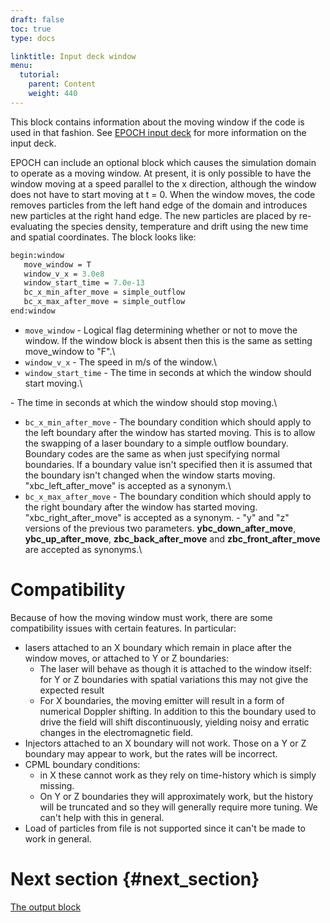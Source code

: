 ```yaml
---
draft: false
toc: true
type: docs

linktitle: Input deck window
menu:
  tutorial:
    parent: Content
    weight: 440
---
```


This block contains information about the moving window if the code is
used in that fashion. See [EPOCH input
deck][Input_deck] for more information on the input
deck.

EPOCH can include an optional block which causes the simulation domain
to operate as a moving window. At present, it is only possible to have
the window moving at a speed parallel to the x direction, although the
window does not have to start moving at t = 0. When the window moves,
the code removes particles from the left hand edge of the domain and
introduces new particles at the right hand edge. The new particles are
placed by re-evaluating the species density, temperature and drift using
the new time and spatial coordinates. The block looks like:

```perl
begin:window
   move_window = T
   window_v_x = 3.0e8
   window_start_time = 7.0e-13
   bc_x_min_after_move = simple_outflow
   bc_x_max_after_move = simple_outflow
end:window
```

-   `move_window` - Logical flag determining whether or not
    to move the window. If the window block is absent then this is the
    same as setting move_window to "F".\
-   `window_v_x` - The speed in m/s of the window.\
-   `window_start_time` - The time in seconds at which the
    window should start moving.\

\- The time in seconds at which the window should stop moving.\
- `bc_x_min_after_move` - The boundary condition which
should apply to the left boundary after the window has started moving.
This is to allow the swapping of a laser boundary to a simple outflow
boundary. Boundary codes are the same as when just specifying normal
boundaries. If a boundary value isn't specified then it is assumed that
the boundary isn't changed when the window starts moving.
"xbc_left_after_move" is accepted as a synonym.\
- `bc_x_max_after_move` - The boundary condition which
should apply to the right boundary after the window has started moving.
"xbc_right_after_move" is accepted as a synonym. - "y" and "z"
versions of the previous two parameters. **ybc_down_after_move**,
**ybc_up_after_move**, **zbc_back_after_move** and
**zbc_front_after_move** are accepted as synonyms.\

# Compatibility

Because of how the moving window must work, there are some compatibility
issues with certain features. In particular:

-   lasers attached to an X boundary which remain in place after the
    window moves, or attached to Y or Z boundaries:
    -   The laser will behave as though it is attached to the window
        itself: for Y or Z boundaries with spatial variations this may
        not give the expected result
    -   For X boundaries, the moving emitter will result in a form of
        numerical Doppler shifting. In addition to this the boundary
        used to drive the field will shift discontinuously, yielding
        noisy and erratic changes in the electromagnetic field.
-   Injectors attached to an X boundary will not work. Those on a Y or Z
    boundary may appear to work, but the rates will be incorrect.
-   CPML boundary conditions:
    -   in X these cannot work as they rely on time-history which is
        simply missing.
    -   On Y or Z boundaries they will approximately work, but the
        history will be truncated and so they will generally require
        more tuning. We can't help with this in general.
-   Load of particles from file is not supported since it can't be made
    to work in general.

# Next section {#next_section}

[The output block][Input_deck_output_block]


<!-- ########################  Cross references  ######################## -->


[Acknowledging_EPOCH]: /tutorial/acknowledging_epoch
[Basic_examples]: /tutorial/basic_examples
[Basic_examples__focussing_a_gaussian_beam]: /tutorial/basic_examples/#focussing_a_gaussian_beam
[Binary_files]: /tutorial/binary_files
[Calculable_particle_properties]: /tutorial/calculable_particle_properties
[Compiler_Flags]: /tutorial/compiler_flags
[Compiling]: /tutorial/compiling
[FAQ]: /tutorial/faq
[FAQ__how_do_i_obtain_the_code]: /tutorial/faq/#how_do_i_obtain_the_code
[Input_deck]: /tutorial/input_deck
[Input_deck_adf]: /tutorial/input_deck_adf
[Input_deck_boundaries]: /tutorial/input_deck_boundaries
[Input_deck_boundaries__cpml_boundary_conditions]: /tutorial/input_deck_boundaries/#cpml_boundary_conditions
[Input_deck_boundaries__thermal_boundary_conditions]: /tutorial/input_deck_boundaries/#thermal_boundary_conditions
[Input_deck_collisions]: /tutorial/input_deck_collisions
[Input_deck_constant]: /tutorial/input_deck_constant
[Input_deck_control]: /tutorial/input_deck_control
[Input_deck_control__basics]: /tutorial/input_deck_control/#basics
[Input_deck_control__maxwell_solvers]: /tutorial/input_deck_control/#maxwell_solvers
[Input_deck_control__requesting_output_dumps_at_run_time]: /tutorial/input_deck_control/#requesting_output_dumps_at_run_time
[Input_deck_control__stencil_block]: /tutorial/input_deck_control/#stencil_block
[Input_deck_control__strided_current_filtering]: /tutorial/input_deck_control/#strided_current_filtering
[Input_deck_dist_fn]: /tutorial/input_deck_dist_fn
[Input_deck_fields]: /tutorial/input_deck_fields
[Input_deck_injector]: /tutorial/input_deck_injector
[Input_deck_injector__keys]: /tutorial/input_deck_injector/#keys
[Input_deck_laser]: /tutorial/input_deck_laser
[Input_deck_operator]: /tutorial/input_deck_operator
[Input_deck_output__directives]: /tutorial/input_deck_output/#directives
[Input_deck_output_block]: /tutorial/input_deck_output_block
[Input_deck_output_block__derived_variables]: /tutorial/input_deck_output_block/#derived_variables
[Input_deck_output_block__directives]: /tutorial/input_deck_output_block/#directives
[Input_deck_output_block__dumpmask]: /tutorial/input_deck_output_block/#dumpmask
[Input_deck_output_block__multiple_output_blocks]: /tutorial/input_deck_output_block/#multiple_output_blocks
[Input_deck_output_block__particle_variables]: /tutorial/input_deck_output_block/#particle_variables
[Input_deck_output_block__single-precision_output]: /tutorial/input_deck_output_block/#single-precision_output
[Input_deck_output_global]: /tutorial/input_deck_output_global
[Input_deck_particle_file]: /tutorial/input_deck_particle_file
[Input_deck_probe]: /tutorial/input_deck_probe
[Input_deck_qed]: /tutorial/input_deck_qed
[Input_deck_species]: /tutorial/input_deck_species
[Input_deck_species__arbitrary_distribution_functions]: /tutorial/input_deck_species/#arbitrary_distribution_functions
[Input_deck_species__ionisation]: /tutorial/input_deck_species/#ionisation
[Input_deck_species__maxwell_juttner_distributions]: /tutorial/input_deck_species/#maxwell_juttner_distributions
[Input_deck_species__particle_migration_between_species]: /tutorial/input_deck_species/#particle_migration_between_species
[Input_deck_species__species_boundary_conditions]: /tutorial/input_deck_species/#species_boundary_conditions
[Input_deck_subset]: /tutorial/input_deck_subset
[Input_deck_window]: /tutorial/input_deck_window
[Landing]: /tutorial/landing
[Landing_Page]: /tutorial/landing_page
[Libraries]: /tutorial/libraries
[Links]: /tutorial/links
[Maths_parser__functions]: /tutorial/maths_parser/#functions
[Non-thermal_initial_conditions]: /tutorial/non-thermal_initial_conditions
[Previous_versions]: /tutorial/previous_versions
[Python]: /tutorial/python
[Running]: /tutorial/running
[SDF_Landing_Page]: /tutorial/sdf_landing_page
[Structure]: /tutorial/structure
[Using_EPOCH_in_practice]: /tutorial/using_epoch_in_practice
[Using_EPOCH_in_practice__manually_overriding_particle_parameters_set_by_the_autoloader]: /tutorial/using_epoch_in_practice/#manually_overriding_particle_parameters_set_by_the_autoloader
[Using_EPOCH_in_practice__parameterising_input_decks]: /tutorial/using_epoch_in_practice/#parameterising_input_decks
[Using_delta_f]: /tutorial/using_delta_f
[Visualising_SDF_files_with_IDL_or_GDL]: /tutorial/visualising_sdf_files_with_idl_or_gdl
[Visualising_SDF_files_with_LLNL_VisIt]: /tutorial/visualising_sdf_files_with_llnl_visit
[Workshop_examples]: /tutorial/workshop_examples
[Workshop_examples__a_2d_laser]: /tutorial/workshop_examples/#a_2d_laser
[Workshop_examples__a_basic_em-field_simulation]: /tutorial/workshop_examples/#a_basic_em-field_simulation
[Workshop_examples__getting_the_example_decks_for_this_workshop]: /tutorial/workshop_examples/#getting_the_example_decks_for_this_workshop
[Workshop_examples__specifying_particle_species]: /tutorial/workshop_examples/#specifying_particle_species
[Workshop_examples_continued]: /tutorial/workshop_examples_continued
